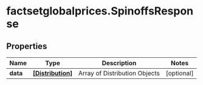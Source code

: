 # factsetglobalprices.SpinoffsResponse

## Properties

Name | Type | Description | Notes
------------ | ------------- | ------------- | -------------
**data** | [**[Distribution]**](Distribution.md) | Array of Distribution Objects | [optional] 



